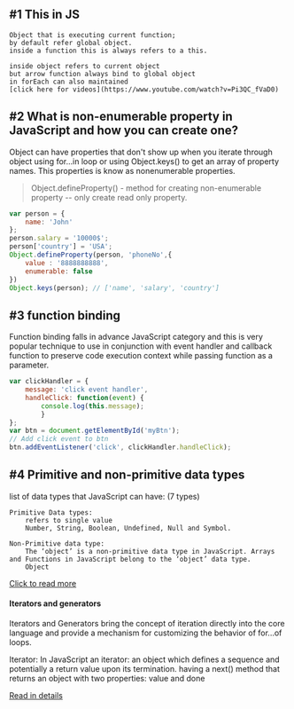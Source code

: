 ##  #1 This in JS

    Object that is executing current function;
    by default refer global object.
    inside a function this is always refers to a this.

    inside object refers to current object
    but arrow function always bind to global object  
    in forEach can also maintained
    [click here for videos](https://www.youtube.com/watch?v=Pi3QC_fVaD0)

## #2 What is non-enumerable property in JavaScript and how you can create one?

Object can have properties that don't show up when you iterate through object using for...in loop
or using Object.keys() to get an array of property names. This properties is know as nonenumerable
properties.

> Object.defineProperty() - method for creating non-enumerable property -- only create read only property.
```js
var person = {
    name: 'John'
};
person.salary = '10000$';
person['country'] = 'USA';
Object.defineProperty(person, 'phoneNo',{
    value : '8888888888',
    enumerable: false
})
Object.keys(person); // ['name', 'salary', 'country']
```

## #3 function binding

Function binding falls in advance JavaScript category and this is very popular technique to use in
conjunction with event handler and callback function to preserve code execution context while
passing function as a parameter.

```js
var clickHandler = {
    message: 'click event handler',
    handleClick: function(event) {
        console.log(this.message);
        }
};
var btn = document.getElementById('myBtn');
// Add click event to btn
btn.addEventListener('click', clickHandler.handleClick);
```

## #4 Primitive and non-primitive data types

list of data types that JavaScript can have: (7 types)

    Primitive Data types:
        refers to single value   
        Number, String, Boolean, Undefined, Null and Symbol.

    Non-Primitive data type: 
        The ‘object’ is a non-primitive data type in JavaScript. Arrays and Functions in JavaScript belong to the ‘object’ data type.
        Object

[Click to read more](https://www.edureka.co/blog/data-types-in-javascript/)


#### Iterators and generators
Iterators and Generators bring the concept of iteration directly into the core language and provide a mechanism for customizing the behavior of for...of loops.

Iterator:
In JavaScript an iterator: an object which defines a sequence and potentially a return value upon its termination.
having a next() method that returns an object with two properties:
value and done




[Read in details](https://developer.mozilla.org/en-US/docs/Web/JavaScript/Guide/Iterators_and_Generators)


     